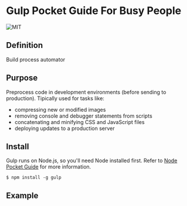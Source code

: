 # Gulp Pocket Guide For Busy People

![MIT](https://img.shields.io/badge/license-MIT-blue.svg)

## Definition

Build process automator

## Purpose

Preprocess code in development environments (before sending to production). Tipically used for tasks like:

- compressing new or modified images
- removing console and debugger statements from scripts
- concatenating and minifying CSS and JavaScript files
- deploying updates to a production server

## Install

Gulp runs on Node.js, so you'll need Node installed first. Refer to [Node Pocket Guide](https://github.com/heyallan/node-pocket/) for more information.

```shell
$ npm install -g gulp
```

## Example
